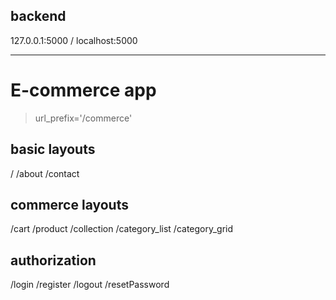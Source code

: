 backend
-----------
127.0.0.1:5000 / localhost:5000
_________________________
# E-commerce app
> url_prefix='/commerce'
## basic layouts
/
/about
/contact

## commerce layouts
/cart
/product
/collection
/category_list
/category_grid

## authorization

/login
/register
/logout
/resetPassword